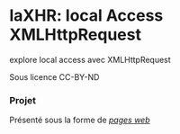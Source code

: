 # laXHR: local Access XMLHttpRequest
explore local access avec XMLHttpRequest

Sous licence CC-BY-ND
### Projet  
Présenté sous la forme de  [*pages web*](https://prismalide.github.io/localAccessXMLHttpRequest/)